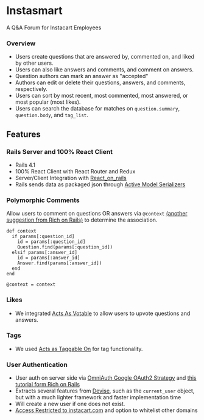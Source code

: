 # Instasmart

A Q&A Forum for Instacart Employees

### Overview

+ Users create questions that are answered by, commented on, and liked by other users. 
+ Users can also like answers and comments, and comment on answers.
+ Question authors can mark an answer as "accepted"
+ Authors can edit or delete their questions, answers, and comments, respectively.
+ Users can sort by most recent, most commented, most answered, or most popular (most likes).
+ Users can search the database for matches on `question.summary`, `question.body`, and `tag_list`.

## Features

### Rails Server and 100% React Client
+ Rails 4.1
+ 100% React Client with React Router and Redux
+ Server/Client Integration with [React_on_rails](https://github.com/shakacode/react_on_rails)
+ Rails sends data as packaged json through [Active Model Serializers](https://github.com/rails-api/active_model_serializers)

### Polymorphic Comments 
Allow users to comment on questions OR answers via `@context` [(another suggestion from Rich on Rails)](https://richonrails.com/articles/polymorphic-associations-in-rails) to determine the association.

```
def context
  if params[:question_id]
    id = params[:question_id]
    Question.find(params[:question_id])
  elsif params[:answer_id]
    id = params[:answer_id]
    Answer.find(params[:answer_id])
  end
end

@context = context
```

### Likes
+ We integrated [Acts As Votable](https://github.com/ryanto/acts_as_votable) to allow users to upvote questions and answers. 

### Tags
+ We used [Acts as Taggable On](https://github.com/mbleigh/acts-as-taggable-on) for tag functionality.

### User Authentication
+ User auth on server side via [OmniAuth Google OAuth2 Strategy](https://github.com/zquestz/omniauth-google-oauth2) and [this tutorial form Rich on Rails](https://richonrails.com/articles/google-authentication-in-ruby-on-rails/)
+ Extracts several features from [Devise](https://github.com/plataformatec/devise), such as the `current_user` object, but with a much lighter framework and faster implementation time
+ Will create a new user if one does not exist.
+ [Access Restricted to instacart.com](https://stackoverflow.com/questions/23294102/restrict-login-with-google-oauth2-0-to-specific-whitelisted-domain-name-on-ruby) and option to whitelist other domains




